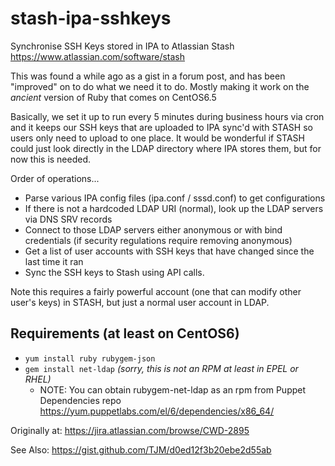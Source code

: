 stash-ipa-sshkeys
=================

Synchronise SSH Keys stored in IPA to Atlassian Stash <https://www.atlassian.com/software/stash>

This was found a while ago as a gist in a forum post, and has been "improved" on to do what we need it to do. Mostly making it work on the *ancient* version of Ruby that comes on CentOS6.5

Basically, we set it up to run every 5 minutes during business hours via cron and it keeps our SSH keys that
are uploaded to IPA sync'd with STASH so users only need to upload to one place. It would be wonderful if STASH
could just look directly in the LDAP directory where IPA stores them, but for now this is needed.

Order of operations...
* Parse various IPA config files (ipa.conf / sssd.conf) to get configurations
* If there is not a hardcoded LDAP URI (normal), look up the LDAP servers via DNS SRV records
* Connect to those LDAP servers either anonymous or with bind credentials (if security regulations require removing anonymous)
* Get a list of user accounts with SSH keys that have changed since the last time it ran
* Sync the SSH keys to Stash using API calls.

Note this requires a fairly powerful account (one that can modify other user's keys) in STASH, but just a normal user
account in LDAP.

Requirements (at least on CentOS6)
-----
* `yum install ruby rubygem-json`
* `gem install net-ldap`  _(sorry, this is not an RPM at least in EPEL or RHEL)_
   * NOTE: You can obtain rubygem-net-ldap as an rpm from Puppet Dependencies repo https://yum.puppetlabs.com/el/6/dependencies/x86_64/ 


Originally at: https://jira.atlassian.com/browse/CWD-2895

See Also: https://gist.github.com/TJM/d0ed12f3b20ebe2d55ab
